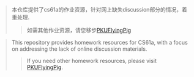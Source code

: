 >本仓库提供了cs61a的作业资源，针对网上缺失discussion部分的情况，着重处理.
>>如需其他作业资源，请您移步[PKUFlyingPig](https://github.com/PKUFlyingPig/CS61A)

>This repository provides homework resources for CS61a, with a focus on addressing the lack of online discussion materials.
>> If you need other homework resources, please visit [PKUFlyingPig](https://github.com/PKUFlyingPig/CS61A).
